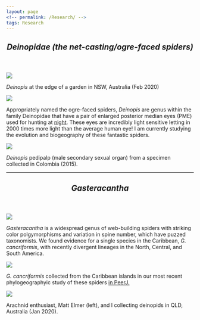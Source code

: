 ```yaml
---
layout: page
<!-- permalink: /Research/ -->
tags: Research
---
```

 
<header>
    <h2><i>Deinopidae (the net-casting/ogre-faced spiders)</i></h2>
      </header>  
      
![](https://user-images.githubusercontent.com/21958390/85932365-922ab180-b899-11ea-8075-2136bcf64faa.JPG)

<p><i>Deinopis</i> at the edge of a garden in NSW, Australia (Feb 2020)</p>

![](https://user-images.githubusercontent.com/21958390/44419031-0aaae380-a548-11e8-85b1-6df2373e670a.jpg)

<p> Appropriately named the ogre-faced spiders, <i>Deinopis</i> are genus within the family Deinopidae that have a pair of enlarged posterior median eyes (PME) used for hunting at <a href="http://www.dailymail.co.uk/sciencetech/article-3595122/The-spider-NIGHTVISION-goggles-Arachnid-uses-enlarged-eyes-help-hunt-prey-ground-night.html">night</a>. These eyes are incredibly light sensitive letting in 2000 times more light than the average human eye! I am currently studying the evolution and biogeography of these fantastic spiders. </p>

![](https://user-images.githubusercontent.com/21958390/85932609-73c5b580-b89b-11ea-8331-75cf36573070.png)
<p><i>Deinopis</i> pedipalp (male secondary sexual organ) from a specimen collected in Colombia (2015).</p>

---

  <header>
    <h2><i>Gasteracantha</i></h2>
      </header>  

![](https://cloud.githubusercontent.com/assets/21958390/22332417/d1d81346-e39e-11e6-8586-9d740dd0435e.jpg) 


<p> <i>Gasteracantha</i> is a widespread genus of web-building spiders with striking color polgymorphisms and variation in spine number, which have puzzed taxonomists. We found evidence for a single species in the Caribbean, <i>G. cancriformis</i>, with recently divergent lineages in the North, Central, and South America. 
    </p>
    
![](https://user-images.githubusercontent.com/21958390/85926390-35190680-b86d-11ea-94cf-8a307f20bd0d.jpg)

<p><i>G. cancriformis</i> collected from the Caribbean islands in our most recent phylogeographyic study of these spiders <a href=https://peerj.com/articles/8976/>in PeerJ.</a></p>

![](https://user-images.githubusercontent.com/21958390/85932719-842a6000-b89c-11ea-835a-ced9b49a09e6.jpg)
<p>Arachnid enthusiast, Matt Elmer (left), and I collecting deinopids in QLD, Australia (Jan 2020).</p>

